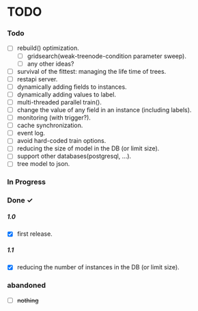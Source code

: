 TODO
====

### Todo
- [ ] rebuild() optimization.
  - [ ] gridsearch(weak-treenode-condition parameter sweep).
  - [ ] any other ideas?
- [ ] survival of the fittest: managing the life time of trees.
- [ ] restapi server.
- [ ] dynamically adding fields to instances.
- [ ] dynamically adding values to label.
- [ ] multi-threaded parallel train().
- [ ] change the value of any field in an instance (including labels).
- [ ] monitoring (with trigger?).
- [ ] cache synchronization.
- [ ] event log.
- [ ] avoid hard-coded train options.
- [ ] reducing the size of model in the DB (or limit size).
- [ ] support other databases(postgresql, ...).
- [ ] tree model to json.

### In Progress

### Done ✓
##### 1.0
- [X] first release.
##### 1.1
- [X] reducing the number of instances in the DB (or limit size).
### abandoned
- [ ] ~~nothing~~
